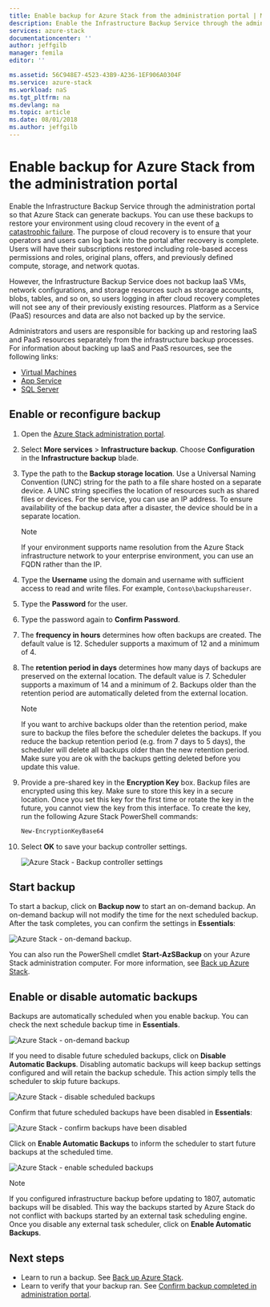 ```yaml
---
title: Enable backup for Azure Stack from the administration portal | Microsoft Docs
description: Enable the Infrastructure Backup Service through the administration portal so that Azure Stack can be restored if there is a failure.
services: azure-stack
documentationcenter: ''
author: jeffgilb
manager: femila
editor: ''

ms.assetid: 56C948E7-4523-43B9-A236-1EF906A0304F
ms.service: azure-stack
ms.workload: naS
ms.tgt_pltfrm: na
ms.devlang: na
ms.topic: article
ms.date: 08/01/2018
ms.author: jeffgilb
---
```

# Enable backup for Azure Stack from the administration portal
Enable the Infrastructure Backup Service through the administration portal so that Azure Stack can generate backups. You can use these backups to restore your environment using cloud recovery in the event of [a catastrophic failure](.\azure-stack-backup-recover-data.md). The purpose of cloud recovery is to ensure that your operators and users can log back into the portal after recovery is complete. Users will have their subscriptions restored including role-based access permissions and roles, original plans, offers, and previously defined compute, storage, and network quotas.

However, the Infrastructure Backup Service does not backup IaaS VMs, network configurations, and storage resources such as storage accounts, blobs, tables, and so on, so users logging in after cloud recovery completes will not see any of their previously existing resources. Platform as a Service (PaaS) resources and data are also not backed up by the service. 

Administrators and users are responsible for backing up and restoring IaaS and PaaS resources separately from the infrastructure backup processes. For information about backing up IaaS and PaaS resources, see the following links:

- [Virtual Machines](https://docs.microsoft.com/azure/azure-stack/user/azure-stack-manage-vm-protect)
- [App Service](https://docs.microsoft.com/azure/app-service/web-sites-backup)
- [SQL Server](https://docs.microsoft.com/azure/virtual-machines/windows/sql/virtual-machines-windows-sql-server-iaas-overview)


## Enable or reconfigure backup

1. Open the [Azure Stack administration portal](azure-stack-manage-portals.md).
2. Select **More services** > **Infrastructure backup**. Choose **Configuration** in the **Infrastructure backup** blade.
3. Type the path to the **Backup storage location**. Use a Universal Naming Convention (UNC) string for the path to a file share hosted on a separate device. A UNC string specifies the location of resources such as shared files or devices. For the service, you can use an IP address. To ensure availability of the backup data after a disaster, the  device should be in a separate location.

    > [!Note]  
    > If your environment supports name resolution from the Azure Stack infrastructure network to your enterprise environment, you can use an FQDN rather than the IP.
    
4. Type the **Username** using the domain and username with sufficient access to read and write files. For example, `Contoso\backupshareuser`.
5. Type the **Password** for the user.
6. Type the password again to **Confirm Password**.
7. The **frequency in hours** determines how often backups are created. The default value is 12. Scheduler supports a maximum of 12 and a minimum of 4. 
8. The **retention period in days** determines how many days of backups are preserved on the external location. The default value is 7. Scheduler supports a maximum of 14 and a minimum of 2. Backups older than the retention period are automatically deleted from the external location.

    > [!Note]  
    > If you want to archive backups older than the retention period, make sure to backup the files before the scheduler deletes the backups. If you reduce the backup retention period (e.g. from 7 days to 5 days), the scheduler will delete all backups older than the new retention period. Make sure you are ok with the backups getting deleted before you update this value. 

9. Provide a pre-shared key in the **Encryption Key** box. Backup files are encrypted using this key. Make sure to store this key in a secure location. Once you set this key for the first time or rotate the key in the future, you cannot view the key from this interface. To create the key, run the following Azure Stack PowerShell commands:
    ```powershell
    New-EncryptionKeyBase64
    ```
10. Select **OK** to save your backup controller settings.

    ![Azure Stack - Backup controller settings](media\azure-stack-backup\backup-controller-settings.png)

## Start backup
To start a backup, click on **Backup now** to start an on-demand backup. An on-demand backup will not modify the time for the next scheduled backup. After the task completes, you can confirm the settings in **Essentials**:

![Azure Stack - on-demand backup](media\azure-stack-backup\scheduled-backup.png).

You can also run the PowerShell cmdlet **Start-AzSBackup** on your Azure Stack administration computer. For more information, see [Back up Azure Stack](azure-stack-backup-back-up-azure-stack.md).

## Enable or disable automatic backups
Backups are automatically scheduled when you enable backup. You can check the next schedule backup time in **Essentials**. 

![Azure Stack - on-demand backup](media\azure-stack-backup\on-demand-backup.png)

If you need to disable future scheduled backups, click on **Disable Automatic Backups**. Disabling automatic backups will keep backup settings configured and will retain the backup schedule. This action simply tells the scheduler to skip future backups. 

![Azure Stack - disable scheduled backups](media\azure-stack-backup\disable-auto-backup.png)

Confirm that future scheduled backups have been disabled in **Essentials**:

![Azure Stack - confirm backups have been disabled](media\azure-stack-backup\confirm-disable.png)

Click on **Enable Automatic Backups** to inform the scheduler to start future backups at the scheduled time. 

![Azure Stack - enable scheduled backups](media\azure-stack-backup\enable-auto-backup.png)


> [!Note]  
> If you configured infrastructure backup before updating to 1807, automatic backups will be disabled. This way the backups started by Azure Stack do not conflict with backups started by an external task scheduling engine. Once you disable any external task scheduler, click on **Enable Automatic Backups**.


## Next steps

- Learn to run a backup. See [Back up Azure Stack](azure-stack-backup-back-up-azure-stack.md ).
- Learn to verify that your backup ran. See [Confirm backup completed in administration portal](azure-stack-backup-back-up-azure-stack.md).
